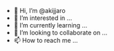 - 👋 Hi, I’m @akijjaro
- 👀 I’m interested in ...
- 🌱 I’m currently learning ...
- 💞️ I’m looking to collaborate on ...
- 📫 How to reach me ...

<!---
akijjaro/akijjaro is a ✨ special ✨ repository because its `README.md` (this file) appears on your GitHub profile.
You can click the Preview link to take a look at your changes.
--->
